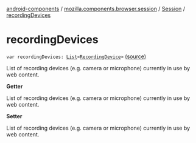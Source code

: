 [android-components](../../index.md) / [mozilla.components.browser.session](../index.md) / [Session](index.md) / [recordingDevices](./recording-devices.md)

# recordingDevices

`var recordingDevices: `[`List`](https://kotlinlang.org/api/latest/jvm/stdlib/kotlin.collections/-list/index.html)`<`[`RecordingDevice`](../../mozilla.components.concept.engine.media/-recording-device/index.md)`>` [(source)](https://github.com/mozilla-mobile/android-components/blob/master/components/browser/session/src/main/java/mozilla/components/browser/session/Session.kt#L492)

List of recording devices (e.g. camera or microphone) currently in use by web content.

**Getter**

List of recording devices (e.g. camera or microphone) currently in use by web content.

**Setter**

List of recording devices (e.g. camera or microphone) currently in use by web content.

